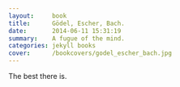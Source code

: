```yaml
---
layout:     book
title:      Gödel, Escher, Bach.
date:       2014-06-11 15:31:19
summary:    A fugue of the mind.
categories: jekyll books
cover:      /bookcovers/godel_escher_bach.jpg
---
```


The best there is. 